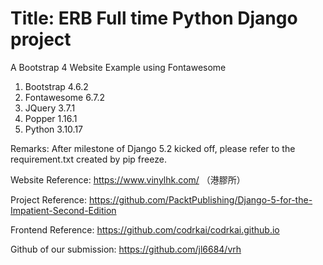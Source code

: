 # Title: ERB Full time Python Django project

A Bootstrap 4 Website Example using Fontawesome

<!-- Initial Environment -->
1. Bootstrap 4.6.2
2. Fontawesome 6.7.2
3. JQuery 3.7.1
4. Popper 1.16.1
5. Python 3.10.17

Remarks: After milestone of Django 5.2 kicked off, please refer to the requirement.txt created by pip freeze.

Website Reference: 
https://www.vinylhk.com/ （港膠所）

Project Reference: 
https://github.com/PacktPublishing/Django-5-for-the-Impatient-Second-Edition

Frontend Reference:
https://github.com/codrkai/codrkai.github.io

Github of our submission: 
https://github.com/jl6684/vrh